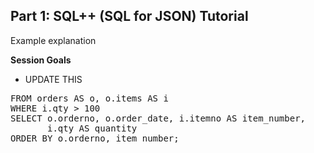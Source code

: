 ## <b>Part 1: SQL++ (SQL for JSON) Tutorial </b>

Example explanation

<b>Session Goals</b>

* UPDATE THIS

<pre id="example">
FROM orders AS o, o.items AS i
WHERE i.qty > 100
SELECT o.orderno, o.order_date, i.itemno AS item_number,
       i.qty AS quantity
ORDER BY o.orderno, item_number;
</pre>
